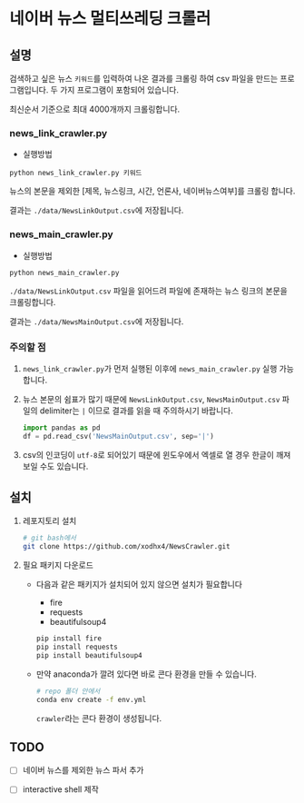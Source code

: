 # 네이버 뉴스 멀티쓰레딩 크롤러

## 설명

검색하고 싶은 뉴스 `키워드`를 입력하여 나온 결과를 크롤링  하여 csv 파일을 만드는 프로그램입니다.  두 가지 프로그램이 포함되어 있습니다.

최신순서 기준으로 최대 4000개까지 크롤링합니다.

### news_link_crawler.py

- 실행방법

`python news_link_crawler.py 키워드`

뉴스의 본문을 제외한 [제목, 뉴스링크, 시간, 언론사, 네이버뉴스여부]를 크롤링 합니다.

결과는 `./data/NewsLinkOutput.csv`에 저장됩니다.

### news_main_crawler.py

- 실행방법

`python news_main_crawler.py`

`./data/NewsLinkOutput.csv` 파일을 읽어드려 파일에 존재하는 뉴스 링크의 본문을 크롤링합니다. 

결과는 `./data/NewsMainOutput.csv`에 저장됩니다.

### 주의할 점

1. `news_link_crawler.py`가 먼저 실행된 이후에 `news_main_crawler.py` 실행 가능합니다.

2. 뉴스 본문의 쉼표가 많기 때문에 `NewsLinkOutput.csv`, `NewsMainOutput.csv` 파일의 delimiter는 `|` 이므로 결과를 읽을 때 주의하시기 바랍니다.

   ```python
   import pandas as pd
   df = pd.read_csv('NewsMainOutput.csv', sep='|')
   ```

3. csv의 인코딩이 `utf-8`로 되어있기 때문에 윈도우에서 엑셀로 열 경우 한글이 깨져보일 수도 있습니다. 

## 설치

1. 레포지토리 설치

   ```sh
   # git bash에서
   git clone https://github.com/xodhx4/NewsCrawler.git
   ```

2. 필요 패키지 다운로드

   - 다음과 같은 패키지가 설치되어 있지 않으면 설치가 필요합니다

     - fire
     - requests
     - beautifulsoup4

     ```sh
     pip install fire
     pip install requests
     pip install beautifulsoup4
     ```

   - 만약 anaconda가 깔려 있다면 바로 콘다 환경을 만들 수 있습니다.

     ```sh
     # repo 폴더 안에서
     conda env create -f env.yml
     ```

     `crawler`라는 콘다 환경이 생성됩니다.

## TODO

- [ ] 네이버 뉴스를 제외한 뉴스 파서 추가
- [ ] interactive shell 제작

